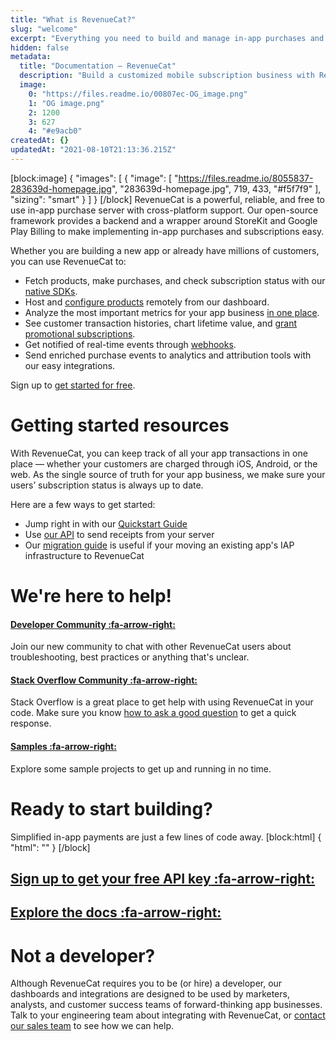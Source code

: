 ```yaml
---
title: "What is RevenueCat?"
slug: "welcome"
excerpt: "Everything you need to build and manage in-app purchases and subscriptions"
hidden: false
metadata: 
  title: "Documentation – RevenueCat"
  description: "Build a customized mobile subscription business with RevenueCat. We do the heavy lifting of normalizing subscribers from any source and maintain a single source of truth for subscription status, so you can get back to building your app."
  image: 
    0: "https://files.readme.io/00807ec-OG_image.png"
    1: "OG image.png"
    2: 1200
    3: 627
    4: "#e9acb0"
createdAt: {}
updatedAt: "2021-08-10T21:13:36.215Z"
---
```

[block:image]
{
  "images": [
    {
      "image": [
        "https://files.readme.io/8055837-283639d-homepage.jpg",
        "283639d-homepage.jpg",
        719,
        433,
        "#f5f7f9"
      ],
      "sizing": "smart"
    }
  ]
}
[/block]
RevenueCat is a powerful, reliable, and free to use in-app purchase server with cross-platform support. Our open-source framework provides a backend and a wrapper around StoreKit and Google Play Billing to make implementing in-app purchases and subscriptions easy. 

Whether you are building a new app or already have millions of customers, you can use RevenueCat to:

  * Fetch products, make purchases, and check subscription status with our [native SDKs](doc:installation). 
  * Host and [configure products](doc:entitlements) remotely from our dashboard. 
  * Analyze the most important metrics for your app business [in one place](doc:charts).
  * See customer transaction histories, chart lifetime value, and [grant promotional subscriptions](doc:customers).
  * Get notified of real-time events through [webhooks](doc:webhooks).
  * Send enriched purchase events to analytics and attribution tools with our easy integrations.

Sign up to [get started for free](https://app.revenuecat.com/signup).

# Getting started resources

With RevenueCat, you can keep track of all your app transactions in one place — whether your customers are charged through iOS, Android, or the web. As the single source of truth for your app business, we make sure your users’ subscription status is always up to date.

Here are a few ways to get started:

  * Jump right in with our [Quickstart Guide](doc:getting-started-1)
  * Use [our API](https://docs.revenuecat.com/reference) to send receipts from your server
  * Our [migration guide](doc:migrating-existing-subscriptions) is useful if your moving an existing app's IAP infrastructure to RevenueCat


# We're here to help!

#### **[Developer Community :fa-arrow-right:](https://community.revenuecat.com)**
Join our new community to chat with other RevenueCat users about troubleshooting, best practices or anything that's unclear. 

#### **[Stack Overflow Community :fa-arrow-right:](https://stackoverflow.com/questions/tagged/revenuecat)**
Stack Overflow is a great place to get help with using RevenueCat in your code. Make sure you know [how to ask a good question](http://stackoverflow.com/help/how-to-ask) to get a quick response.

#### **[Samples :fa-arrow-right:](doc:sample-apps)**
Explore some sample projects to get up and running in no time.

# Ready to start building?

Simplified in-app payments are just a few lines of code away.
[block:html]
{
  "html": "<style>\n.heading-2 .heading-text {\n  margin-top: 0px;\n  margin-bottom: 0px;\n  color: #000;\n  font-size: 16px;\n  font-weight: 700;\n}\n</style>"
}
[/block]
## [Sign up to get your **free API key** :fa-arrow-right:](https://app.revenuecat.com/signup)

## **[Explore the docs :fa-arrow-right:](doc:getting-started-1)**

# Not a developer?

Although RevenueCat requires you to be (or hire) a developer, our dashboards and integrations are designed to be used by marketers, analysts, and customer success teams of forward-thinking app businesses. Talk to your engineering team about integrating with RevenueCat, or [contact our sales team](https://www.revenuecat.com/contact) to see how we can help.